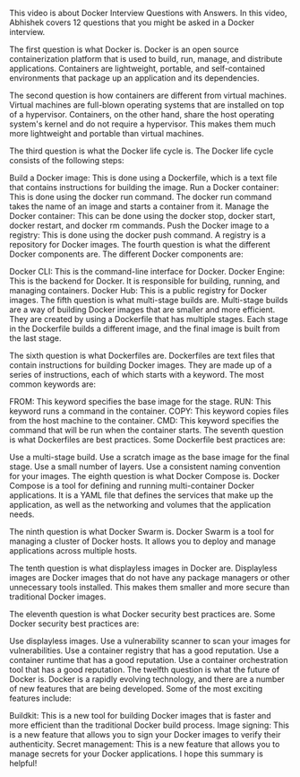 This video is about Docker Interview Questions with Answers. In this video, Abhishek covers 12 questions that you might be asked in a Docker interview.

The first question is what Docker is. Docker is an open source containerization platform that is used to build, run, manage, and distribute applications. Containers are lightweight, portable, and self-contained environments that package up an application and its dependencies.

The second question is how containers are different from virtual machines. Virtual machines are full-blown operating systems that are installed on top of a hypervisor. Containers, on the other hand, share the host operating system's kernel and do not require a hypervisor. This makes them much more lightweight and portable than virtual machines.

The third question is what the Docker life cycle is. The Docker life cycle consists of the following steps:

Build a Docker image: This is done using a Dockerfile, which is a text file that contains instructions for building the image.
Run a Docker container: This is done using the docker run command. The docker run command takes the name of an image and starts a container from it.
Manage the Docker container: This can be done using the docker stop, docker start, docker restart, and docker rm commands.
Push the Docker image to a registry: This is done using the docker push command. A registry is a repository for Docker images.
The fourth question is what the different Docker components are. The different Docker components are:

Docker CLI: This is the command-line interface for Docker.
Docker Engine: This is the backend for Docker. It is responsible for building, running, and managing containers.
Docker Hub: This is a public registry for Docker images.
The fifth question is what multi-stage builds are. Multi-stage builds are a way of building Docker images that are smaller and more efficient. They are created by using a Dockerfile that has multiple stages. Each stage in the Dockerfile builds a different image, and the final image is built from the last stage.

The sixth question is what Dockerfiles are. Dockerfiles are text files that contain instructions for building Docker images. They are made up of a series of instructions, each of which starts with a keyword. The most common keywords are:

FROM: This keyword specifies the base image for the stage.
RUN: This keyword runs a command in the container.
COPY: This keyword copies files from the host machine to the container.
CMD: This keyword specifies the command that will be run when the container starts.
The seventh question is what Dockerfiles are best practices. Some Dockerfile best practices are:

Use a multi-stage build.
Use a scratch image as the base image for the final stage.
Use a small number of layers.
Use a consistent naming convention for your images.
The eighth question is what Docker Compose is. Docker Compose is a tool for defining and running multi-container Docker applications. It is a YAML file that defines the services that make up the application, as well as the networking and volumes that the application needs.

The ninth question is what Docker Swarm is. Docker Swarm is a tool for managing a cluster of Docker hosts. It allows you to deploy and manage applications across multiple hosts.

The tenth question is what displayless images in Docker are. Displayless images are Docker images that do not have any package managers or other unnecessary tools installed. This makes them smaller and more secure than traditional Docker images.

The eleventh question is what Docker security best practices are. Some Docker security best practices are:

Use displayless images.
Use a vulnerability scanner to scan your images for vulnerabilities.
Use a container registry that has a good reputation.
Use a container runtime that has a good reputation.
Use a container orchestration tool that has a good reputation.
The twelfth question is what the future of Docker is. Docker is a rapidly evolving technology, and there are a number of new features that are being developed. Some of the most exciting features include:

Buildkit: This is a new tool for building Docker images that is faster and more efficient than the traditional Docker build process.
Image signing: This is a new feature that allows you to sign your Docker images to verify their authenticity.
Secret management: This is a new feature that allows you to manage secrets for your Docker applications.
I hope this summary is helpful!
